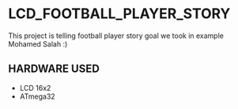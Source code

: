 # LCD_FOOTBALL_PLAYER_STORY
This project is telling football player story goal 
we took in example Mohamed Salah :) 

## HARDWARE USED

- LCD 16x2
- ATmega32

